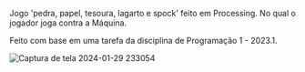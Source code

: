Jogo 'pedra, papel, tesoura, lagarto e spock' feito em Processing. No qual o jogador joga contra a Máquina.

Feito com base em uma tarefa da disciplina de Programação 1 - 2023.1.

![Captura de tela 2024-01-29 233054](https://github.com/DaviCalo/PID/assets/147265692/14d84fe1-9d92-45da-97b3-a7513fe5a4fb)

